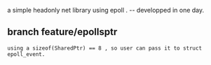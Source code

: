 

a simple headonly net library using epoll . 
           --  developped in one day. 



## branch feature/epollsptr
	using a sizeof(SharedPtr) == 8 , so user can pass it to struct epoll_event. 
